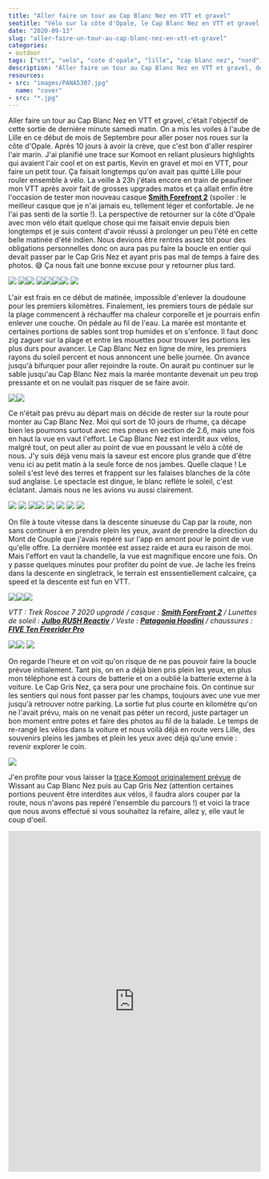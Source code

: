 ```yaml
---
title: "Aller faire un tour au Cap Blanc Nez en VTT et gravel"
seotitle: "Vélo sur la côte d'Opale, le Cap Blanc Nez en VTT et gravel depuis Lille."
date: "2020-09-13"
slug: "aller-faire-un-tour-au-cap-blanc-nez-en-vtt-et-gravel"
categories:
- outdoor
tags: ["vtt", "velo", "cote d'opale", "lille", "cap blanc nez", "nord", "falaises", "gravel"]
description: "Aller faire un tour au Cap Blanc Nez en VTT et gravel, depuis Lille pour rouler à vélo sur la côte d'Opale."
resources:
- src: "images/PANA5307.jpg"
  name: "cover"
- src: "*.jpg"
---
```

Aller faire un tour au Cap Blanc Nez en VTT et gravel, c'était l'objectif de cette sortie de dernière minute samedi matin. On a mis les voiles à l'aube de Lille en ce début de mois de Septembre pour aller poser nos roues sur la côte d'Opale. Après 10 jours à avoir la crève, que c'est bon d'aller respirer l'air marin. J'ai planifié une trace sur Komoot en reliant plusieurs highlights qui avaient l'air cool et on est partis, Kevin en gravel et moi en VTT, pour faire un petit tour. Ça faisait longtemps qu'on avait pas quitté Lille pour rouler ensemble à vélo. La veille à 23h j'étais encore en train de peaufiner mon VTT après avoir fait de grosses upgrades matos et ça allait enfin être l'occasion de tester mon nouveau casque [**Smith Forefront 2**](https://amzn.to/3milXty) (spoiler : le meilleur casque que je n'ai jamais eu, tellement léger et confortable. Je ne l'ai pas senti de la sortie !). La perspective de retourner sur la côte d'Opale avec mon vélo était quelque chose qui me faisait envie depuis bien longtemps et je suis content d'avoir réussi à prolonger un peu l'été en cette belle matinée d'été indien. Nous devions être rentrés assez tôt pour des obligations personnelles donc on aura pas pu faire la boucle en entier qui devait passer par le Cap Gris Nez et ayant pris pas mal de temps à faire des photos. 😅 Ça nous fait une bonne excuse pour y retourner plus tard.

![](images/PANA4921.jpg) ![](images/PANA4911.jpg)![](images/PANA4950.jpg) ![](images/PANA4995.jpg)![](images/PANA4927.jpg)![](images/PANA5000.jpg)![](images/PANA4986.jpg) ![](images/PANA5046.jpg)

L'air est frais en ce début de matinée, impossible d'enlever la doudoune pour les premiers kilomètres. Finalement, les premiers tours de pédale sur la plage commencent à réchauffer ma chaleur corporelle et je pourrais enfin enlever une couche. On pédale au fil de l'eau. La marée est montante et certaines portions de sables sont trop humides et on s'enfonce. Il faut donc zig zaguer sur la plage et entre les mouettes pour trouver les portions les plus durs pour avancer. Le Cap Blanc Nez en ligne de mire, les premiers rayons du soleil percent et nous annoncent une belle journée. On avance jusqu'à bifurquer pour aller rejoindre la route. On aurait pu continuer sur le sable jusqu'au Cap Blanc Nez mais la marée montante devenait un peu trop pressante et on ne voulait pas risquer de se faire avoir.

![](images/PANA5058.jpg)![](images/PANA5111.jpg)

Ce n'était pas prévu au départ mais on décide de rester sur la route pour monter au Cap Blanc Nez. Moi qui sort de 10 jours de rhume, ça décape bien les poumons surtout avec mes pneus en section de 2.6, mais une fois en haut la vue en vaut l'effort. Le Cap Blanc Nez est interdit aux vélos, malgré tout, on peut aller au point de vue en poussant le vélo à côté de nous. J'y suis déjà venu mais la saveur est encore plus grande que d'être venu ici au petit matin à la seule force de nos jambes. Quelle claque ! Le soleil s'est levé des terres et frappent sur les falaises blanches de la côte sud anglaise. Le spectacle est dingue, le blanc reflète le soleil, c'est éclatant. Jamais nous ne les avions vu aussi clairement.

![](images/PANA5125.jpg) ![](images/PANA5126.jpg) ![](images/PANA5118.jpg)![](images/PANA5143.jpg) ![](images/PANA5146.jpg) ![](images/PANA5175.jpg) ![](images/PANA5216.jpg) ![](images/PANA5243.jpg)

On file à toute vitesse dans la descente sinueuse du Cap par la route, non sans continuer à en prendre plein les yeux, avant de prendre la direction du Mont de Couple que j'avais repéré sur l'app en amont pour le point de vue qu'elle offre. La dernière montée est assez raide et aura eu raison de moi. Mais l'effort en vaut la chandelle, la vue est magnifique encore une fois. On y passe quelques minutes pour profiter du point de vue. Je lache les freins dans la descente en singletrack, le terrain est enssentiellement calcaire, ça speed et la descente est fun en VTT.

![](images/PANA5275.jpg)![](images/PANA5364.jpg)![](images/PANA5307.jpg)

_VTT : Trek Roscoe 7 2020 upgradé / casque : [**Smith ForeFront 2**](https://amzn.to/3milXty) / Lunettes de soleil : **[Julbo RUSH Reactiv](https://amzn.to/3ht2uCN)** / Veste : **[Patagonia Hoodini](https://amzn.to/3ke5JQc)** / chaussures : **[FIVE Ten Freerider Pro](https://amzn.to/3iutovl)**_

![](images/PANA5339.jpg)![](images/PANA5317.jpg) ![](images/PANA5359.jpg)

On regarde l'heure et on voit qu'on risque de ne pas pouvoir faire la boucle prévue initialement. Tant pis, on en a déjà bien pris plein les yeux, en plus mon téléphone est à cours de batterie et on a oublié la batterie externe à la voiture. Le Cap Gris Nez, ça sera pour une prochaine fois. On continue sur les sentiers qui nous font passer par les champs, toujours avec une vue mer jusqu'à retrouver notre parking. La sortie fut plus courte en kilomètre qu'on ne l'avait prévu, mais on ne venait pas péter un record, juste partager un bon moment entre potes et faire des photos au fil de la balade. Le temps de re-rangé les vélos dans la voiture et nous voilà déjà en route vers Lille, des souvenirs pleins les jambes et plein les yeux avec déjà qu'une envie : revenir explorer le coin.

![](images/PANA4965.jpg)

J'en profite pour vous laisser la [trace Komoot originalement prévue](https://www.komoot.com/tour/255713032) de Wissant au Cap Blanc Nez puis au Cap Gris Nez (attention certaines portions peuvent être interdites aux vélos, il faudra alors couper par la route, nous n'avons pas repéré l'ensemble du parcours !) et voici la trace que nous avons effectué si vous souhaitez la refaire, allez y, elle vaut le coup d'oeil.

<iframe src="https://www.komoot.com/tour/256673553/embed?profile=1&amp;gallery=1" width="100%" height="680" frameborder="0" scrolling="no"></iframe>
